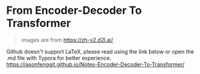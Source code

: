 # From Encoder-Decoder To Transformer

> images are from https://zh-v2.d2l.ai/

Github doesn't support LaTeX, please read using the link below or open the .md file with Typora for better experience.
https://jasonfenggit.github.io/Notes-Encoder-Decoder-To-Transformer/
